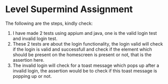 # Level Supermind Assignment
The following are the steps, kindly check:
1. I have made 2 tests using appium and java, one is the valid login test and invalid login test.
2. These 2 tests are about the login functionality, the login valid will check if the login is valid and successfull and check if the element which
should be present on the homescreen is present or not, that is the assertion here.
3. The invalid login will check for a toast message which pops up after a invalid login, the assertion would be to check if this toast message is popping up or not.

